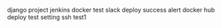 django project jenkins docker test
slack deploy success alert
docker hub deploy test setting
ssh test1
